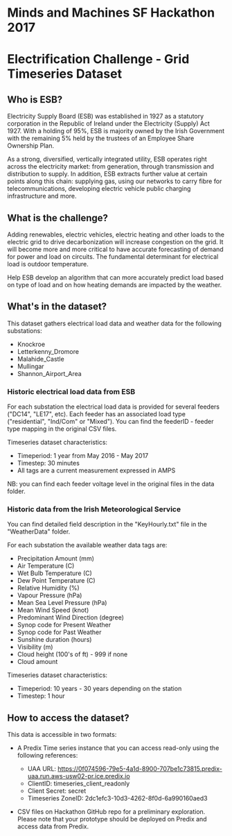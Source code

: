 # Minds and Machines SF Hackathon 2017
# Electrification Challenge - Grid Timeseries Dataset

## Who is ESB?

Electricity Supply Board (ESB) was established in 1927 as a statutory corporation in the Republic of Ireland under the Electricity (Supply) Act 1927. With a holding of 95%, ESB is majority owned by the Irish Government with the remaining 5% held by the trustees of an Employee Share Ownership Plan.  

As a strong, diversified, vertically integrated utility, ESB operates right across the electricity market: from generation, through transmission and distribution to supply. In addition, ESB extracts further value at certain points along this chain: supplying gas, using our networks to carry fibre for telecommunications, developing electric vehicle public charging infrastructure and more.


## What is the challenge?

Adding renewables, electric vehicles, electric heating and other loads to the electric grid to drive decarbonization will increase congestion on the grid. It will become more and more critical to have accurate forecasting of demand for power and load on circuits. The fundamental determinant for electrical load is outdoor temperature.

Help ESB develop an algorithm that can more accurately predict load based on type of load and on how heating demands are impacted by the weather.


## What's in the dataset?

This dataset gathers electrical load data and weather data for the following substations:
- Knockroe
- Letterkenny_Dromore
- Malahide_Castle
- Mullingar
- Shannon_Airport_Area


### Historic electrical load data from ESB

For each substation the electrical load data is provided for several feeders ("DC14", "LE17", etc). Each feeder has an associated load type ("residential", "Ind/Com" or "Mixed"). You can find the feederID - feeder type mapping in the original CSV files.

Timeseries dataset characteristics:
- Timeperiod: 1 year from May 2016 - May 2017
- Timestep: 30 minutes
- All tags are a current measurement expressed in AMPS

NB: you can find each feeder voltage level in the original files in the data folder.


### Historic data from the Irish Meteorological Service

You can find detailed field description in the "KeyHourly.txt" file in the "WeatherData" folder.

For each substation the available weather data tags are:
- Precipitation Amount (mm)
- Air Temperature (C)
- Wet Bulb Temperature (C)
- Dew Point Temperature (C)             
- Relative Humidity (%)
- Vapour Pressure (hPa)
- Mean Sea Level Pressure (hPa)
- Mean Wind Speed (knot)
- Predominant Wind Direction (degree)
- Synop code for Present Weather
- Synop code for Past Weather
- Sunshine duration (hours)
- Visibility (m)
- Cloud height (100's of ft) - 999 if none
- Cloud amount

Timeseries dataset characteristics:
- Timeperiod: 10 years - 30 years depending on the station
- Timestep: 1 hour

## How to access the dataset?

This data is accessible in two formats:
- A Predix Time series instance that you can access read-only using the following references:
  - UAA URL: https://0f074596-79e5-4a1d-8900-707be1c73815.predix-uaa.run.aws-usw02-pr.ice.predix.io
  - ClientID: timeseries_client_readonly
  - Client Secret: secret
  - Timeseries ZoneID: 2dc1efc3-10d3-4262-8f0d-6a990160aed3

- CSV files on Hackathon GitHub repo for a preliminary exploration. Please note that your prototype should be deployed on Predix and access data from Predix.
